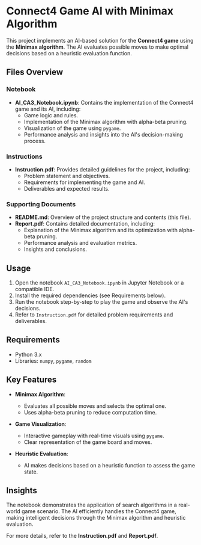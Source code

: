 
# Connect4 Game AI with Minimax Algorithm

This project implements an AI-based solution for the **Connect4 game** using the **Minimax algorithm**. The AI evaluates possible moves to make optimal decisions based on a heuristic evaluation function.

## Files Overview

### Notebook
- **AI_CA3_Notebook.ipynb**: Contains the implementation of the Connect4 game and its AI, including:
  - Game logic and rules.
  - Implementation of the Minimax algorithm with alpha-beta pruning.
  - Visualization of the game using `pygame`.
  - Performance analysis and insights into the AI's decision-making process.

### Instructions
- **Instruction.pdf**: Provides detailed guidelines for the project, including:
  - Problem statement and objectives.
  - Requirements for implementing the game and AI.
  - Deliverables and expected results.

### Supporting Documents
- **README.md**: Overview of the project structure and contents (this file).
- **Report.pdf**: Contains detailed documentation, including:
  - Explanation of the Minimax algorithm and its optimization with alpha-beta pruning.
  - Performance analysis and evaluation metrics.
  - Insights and conclusions.

## Usage

1. Open the notebook `AI_CA3_Notebook.ipynb` in Jupyter Notebook or a compatible IDE.
2. Install the required dependencies (see Requirements below).
3. Run the notebook step-by-step to play the game and observe the AI's decisions.
4. Refer to `Instruction.pdf` for detailed problem requirements and deliverables.

## Requirements
- Python 3.x
- Libraries: `numpy`, `pygame`, `random`

## Key Features

- **Minimax Algorithm**:
  - Evaluates all possible moves and selects the optimal one.
  - Uses alpha-beta pruning to reduce computation time.

- **Game Visualization**:
  - Interactive gameplay with real-time visuals using `pygame`.
  - Clear representation of the game board and moves.

- **Heuristic Evaluation**:
  - AI makes decisions based on a heuristic function to assess the game state.

## Insights

The notebook demonstrates the application of search algorithms in a real-world game scenario. The AI efficiently handles the Connect4 game, making intelligent decisions through the Minimax algorithm and heuristic evaluation.

For more details, refer to the **Instruction.pdf** and **Report.pdf**.
